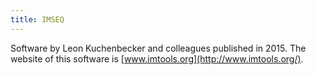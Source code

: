 ```yaml
---
title: IMSEQ
---
```



Software by Leon Kuchenbecker and colleagues published in 2015.
The website of this software is [www.imtools.org](http://www.imtools.org/).

